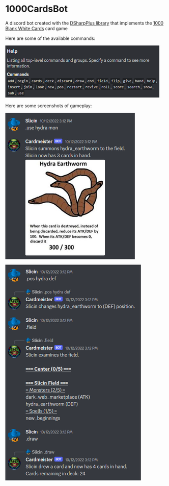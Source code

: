 # 1000CardsBot
A discord bot created with the [DSharpPlus library](https://github.com/DSharpPlus/DSharpPlus) that implements the [1000 Blank White Cards](https://en.wikipedia.org/wiki/1000_Blank_White_Cards) card game

Here are some of the available commands:

![alt text](https://github.com/slicin/1000CardsBot/blob/master/screenshot0.png "Viewing the command help")

Here are some screenshots of gameplay:

![alt text](https://github.com/slicin/1000CardsBot/blob/master/screenshot1.png "Summoning a monster to the field")

![alt text](https://github.com/slicin/1000CardsBot/blob/master/screenshot2.png "Interacting with the field")
